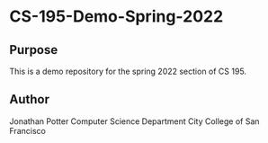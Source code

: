 # CS-195-Demo-Spring-2022

## Purpose

This is a demo repository for the spring 2022 section of CS 195.

## Author

Jonathan Potter
Computer Science Department
City College of San Francisco
